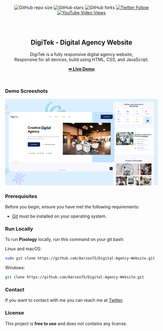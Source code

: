 <div align="center">
  
  ![GitHub repo size](https://img.shields.io/github/repo-size/Aarzoo75/Digital-Agency-Website)
  ![GitHub stars](https://img.shields.io/github/stars/Aarzoo75/Digital-Agency-Website?style=social)
  ![GitHub forks](https://img.shields.io/github/forks/Aarzoo75/Digital-Agency-Website?style=social)
  [![Twitter Follow](https://img.shields.io/twitter/follow/Aarzoo75?style=social)](https://twitter.com/intent/follow?screen_name=Aarzoo75)
  [![YouTube Video Views](https://img.shields.io/youtube/views/olASpEtIwRY?style=social)](https://www.youtube.com/channel/UCSm-oKFIIqTHnXnVQoS5TOQ)

  <br />
  <br />

  <h2 align="center">DigiTek - Digital Agency Website</h2>

  DigiTek is a fully responsive digital agency website, <br />Responsive for all devices, build using HTML, CSS, and JavaScript.

  <a href="htps://codewithsadee.github.io/pixology/"><strong>➥ Live Demo</strong></a>

</div>

<br />

### Demo Screeshots

![preview img](/preview.png)

### Prerequisites

Before you begin, ensure you have met the following requirements:

* [Git](https://git-scm.com/downloads "Download Git") must be installed on your operating system.

### Run Locally

To run **Pixology** locally, run this command on your git bash:

Linux and macOS:

```bash
sudo git clone https://github.com/Aarzoo75/Digital-Agency-Website.git
```

Windows:

```bash
git clone https://github.com/Aarzoo75/Digital-Agency-Website.git
```

### Contact

If you want to contact with me you can reach me at [Twitter](https://www.twitter.com/Aarzoo75).

### License

This project is **free to use** and does not contains any license.
